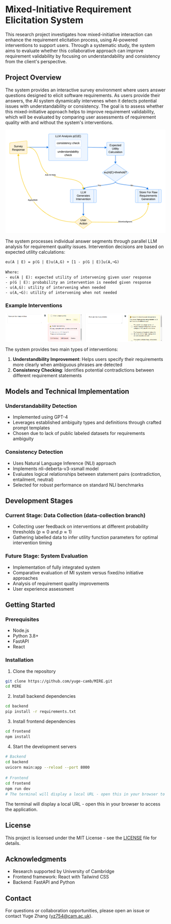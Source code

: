 # Mixed-Initiative Requirement Elicitation System

This research project investigates how mixed-initiative interaction can enhance the requirement elicitation process, using AI-powered interventions to support users. Through a systematic study, the system aims to evaluate whether this collaborative approach can improve requirement validability by focusing on understandability and consistency from the client's perspective.

## Project Overview

The system provides an interactive survey environment where users answer questions designed to elicit software requirements. As users provide their answers, the AI system dynamically intervenes when it detects potential issues with understandability or consistency. The goal is to assess whether this mixed-initiative approach helps to improve requirement validability, which will be evaluated by comparing user assessments of requirement quality with and without the system's interventions.

![System Architecture](docs/figures/system_architecture.png)

The system processes individual answer segments through parallel LLM analysis for requirement quality issues. Intervention decisions are based on expected utility calculations:

```
eu(A | E) = p(G | E)u(A,G) + [1 - p(G | E)]u(A,¬G)

Where:
- eu(A | E): expected utility of intervening given user response
- p(G | E): probability an intervention is needed given response
- u(A,G): utility of intervening when needed
- u(A,¬G): utility of intervening when not needed
```
### Example Interventions

<div style="display: flex; gap: 10px;">
    <img src="docs/figures/ambiguity_intervention.png" alt="Ambiguity intervention example" width="48%">
    <img src="docs/figures/consistency_intervention.png" alt="Consistency intervention example" width="48%">
</div>

The system provides two main types of interventions:
1. **Understandbility Improvement**: Helps users specify their requirements more clearly when ambiguous phrases are detected
2. **Consistency Checking**: Identifies potential contradictions between different requirement statements

## Models and Technical Implementation

### Understandability Detection
- Implemented using GPT-4
- Leverages established ambiguity types and definitions through crafted prompt templates
- Chosen due to lack of public labeled datasets for requirements ambiguity

### Consistency Detection
- Uses Natural Language Inference (NLI) approach
- Implements nli-deberta-v3-xsmall model
- Evaluates logical relationships between statement pairs (contradiction, entailment, neutral)
- Selected for robust performance on standard NLI benchmarks

## Development Stages

### Current Stage: Data Collection (data-collection branch)
- Collecting user feedback on interventions at different probability thresholds ($p \approx 0$ and $p \approx 1$)
- Gathering labelled data to infer utility function parameters for optimal intervention timing

### Future Stage: System Evaluation
- Implementation of fully integrated system
- Comparative evaluation of MI system versus fixed/no initiative approaches
- Analysis of requirement quality improvements
- User experience assessment

## Getting Started

### Prerequisites
- Node.js
- Python 3.8+
- FastAPI
- React

### Installation
1. Clone the repository
```bash
git clone https://github.com/yuge-camb/MIRE.git
cd MIRE
```

2. Install backend dependencies
```bash
cd backend
pip install -r requirements.txt
```

3. Install frontend dependencies
```bash
cd frontend
npm install
```

4. Start the development servers
```bash
# Backend
cd backend
uvicorn main:app --reload --port 8000

# Frontend
cd frontend
npm run dev
# The terminal will display a local URL - open this in your browser to access the application
```

The terminal will display a local URL - open this in your browser to access the application.

## License

This project is licensed under the MIT License - see the [LICENSE](LICENSE) file for details.

## Acknowledgments

- Research supported by University of Cambridge
- Frontend framework: React with Tailwind CSS
- Backend: FastAPI and Python

## Contact

For questions or collaboration opportunities, please open an issue or contact Yuge Zhang (yz754@cam.ac.uk).

